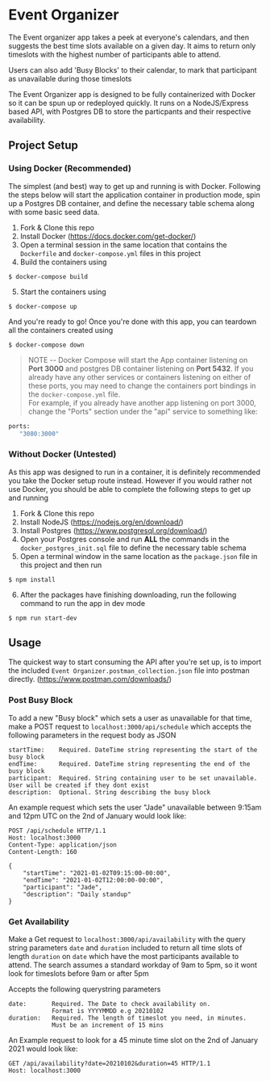 # Event Organizer
The Event organizer app takes a peek at everyone's calendars, and then suggests the best time slots available on a given day. It aims to return only timeslots with the highest number of participants able to attend.

Users can also add 'Busy Blocks' to their calendar, to mark that participant as unavailable during those timeslots

The Event Organizer app is designed to be fully containerized with Docker so it can be spun up or redeployed quickly. It runs on a NodeJS/Express based API, with Postgres DB to store the particpants and their respective availability.

## Project Setup
### Using Docker (Recommended)
The simplest (and best) way to get up and running is with Docker. Following the steps below will start the application container in production mode, spin up a Postgres DB container, and define the necessary table schema along with some basic seed data. 

1. Fork & Clone this repo
2. Install Docker (https://docs.docker.com/get-docker/)
3. Open a terminal session in the same location that contains the `Dockerfile` and `docker-compose.yml` files in this project
4. Build the containers using  
```Shell
$ docker-compose build
```
5. Start the containers using  
```Shell
$ docker-compose up
```

And you're ready to go! Once you're done with this app, you can teardown all the containers created using  
```Shell
$ docker-compose down
```

> NOTE -- Docker Compose will start the App container listening on **Port 3000** and postgres DB container listening on **Port 5432**. If you already have any other services or containers listening on either of these ports, you may need to change the containers port bindings in the `docker-compose.yml` file.  
For example, if you already have another app listening on port 3000, change the "Ports" section under the "api" service to something like:  
```Dockerfile
ports:  
   "3080:3000"
```

### Without Docker (Untested)
As this app was designed to run in a container, it is definitely recommended you take the Docker setup route instead. However if you would rather not use Docker, you should be able to complete the following steps to get up and running
1. Fork & Clone this repo
2. Install NodeJS (https://nodejs.org/en/download/)
3. Install Postgres (https://www.postgresql.org/download/)
4. Open your Postgres console and run **ALL** the commands in the `docker_postgres_init.sql` file to define the necessary table schema
5. Open a terminal window in the same location as the `package.json` file in this project and then run  
```Shell
$ npm install
```
6. After the packages have finishing downloading, run the following command to run the app in dev mode  
```Shell
$ npm run start-dev
```

## Usage
The quickest way to start consuming the API after you're set up, is to import the included `Event Organizer.postman_collection.json` file into postman directly.  (https://www.postman.com/downloads/)  
### Post Busy Block
To add a new "Busy block" which sets a user as unavailable for that time, make a POST request to `localhost:3000/api/schedule` which accepts the following parameters in the request body as JSON
```
startTime:    Required. DateTime string representing the start of the busy block
endTime:      Required. DateTime string representing the end of the busy block
participant:  Required. String containing user to be set unavailable. User will be created if they dont exist
description:  Optional. String describing the busy block
```

An example request which sets the user "Jade" unavailable between 9:15am and 12pm UTC on the 2nd of January would look like:
```http
POST /api/schedule HTTP/1.1
Host: localhost:3000
Content-Type: application/json
Content-Length: 160

{
    "startTime": "2021-01-02T09:15:00-00:00",
    "endTime": "2021-01-02T12:00:00-00:00",
    "participant": "Jade",
    "description": "Daily standup"
}
```

### Get Availability
Make a Get request to `localhost:3000/api/availability` with the query string parameters `date` and `duration` included to return all time slots of length `duration` on `date` which have the most participants available to attend. The search assumes a standard workday of 9am to 5pm, so it wont look for timeslots before 9am or after 5pm

Accepts the following querystring parameters
```
date:       Required. The Date to check availability on. 
            Format is YYYYMMDD e.g 20210102
duration:   Required. The length of timeslot you need, in minutes.
            Must be an increment of 15 mins
```

An Example request to look for a 45 minute time slot on the 2nd of January 2021 would look like:
```http
GET /api/availability?date=20210102&duration=45 HTTP/1.1
Host: localhost:3000
```
